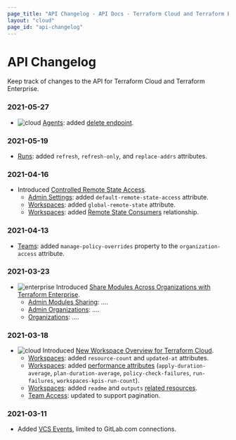 ```yaml
---
page_title: "API Changelog - API Docs - Terraform Cloud and Terraform Enterprise"
layout: "cloud"
page_id: "api-changelog"
---
```


[breaking]: ./api/changelog/breaking.png "Breaking"
[cloud]: ./api/changelog/cloud.png "Cloud"
[enterprise]: ./api/changelog/enterprise.png "Enterprise"

# API Changelog

Keep track of changes to the API for Terraform Cloud and Terraform Enterprise.

### 2021-05-27

* ![cloud][] [Agents](https://www.terraform.io/docs/cloud/api/agents.html): added [delete endpoint](https://www.terraform.io/docs/cloud/api/agents.html#delete-an-agent).

### 2021-05-19

* [Runs](https://www.terraform.io/docs/cloud/api/runs.html): added `refresh`, `refresh-only`, and `replace-addrs` attributes.

### 2021-04-16

* Introduced [Controlled Remote State Access](https://www.hashicorp.com/blog/announcing-controlled-remote-state-access-for-terraform-cloud-and-enterprise).
    * [Admin Settings](https://www.terraform.io/docs/cloud/api/admin/settings.html): added `default-remote-state-access` attribute.
    * [Workspaces](https://www.terraform.io/docs/cloud/api/workspaces.html): added `global-remote-state` attribute.
    * [Workspaces](https://www.terraform.io/docs/cloud/api/workspaces.html): added [Remote State Consumers](https://www.terraform.io/docs/cloud/api/workspaces.html#get-remote-state-consumers) relationship.

### 2021-04-13

* [Teams](https://www.terraform.io/docs/cloud/api/teams.html): added `manage-policy-overrides` property to the `organization-access` attribute.

### 2021-03-23

* ![enterprise][] Introduced [Share Modules Across Organizations with Terraform Enterprise](https://www.hashicorp.com/blog/share-modules-across-organizations-terraform-enterprise).
  * [Admin Modules Sharing](https://www.terraform.io/docs/cloud/api/admin/module-sharing.html): ....
  * [Admin Organizations](https://www.terraform.io/docs/cloud/api/admin/organizations.html): ....
  * [Organizations](https://www.terraform.io/docs/cloud/api/organizations.html): ....

### 2021-03-18

* ![cloud][] Introduced [New Workspace Overview for Terraform Cloud](https://www.hashicorp.com/blog/new-workspace-overview-for-terraform-cloud).
  * [Workspaces](https://www.terraform.io/docs/cloud/api/workspaces.html): added `resource-count` and `updated-at` attributes.
  * [Workspaces](https://www.terraform.io/docs/cloud/api/workspaces.html): added [performance attributes](https://www.terraform.io/docs/cloud/api/workspaces.html#workspace-performance-attributes) (`apply-duration-average`, `plan-duration-average`, `policy-check-failures`, `run-failures`, `workspaces-kpis-run-count`).
  * [Workspaces](https://www.terraform.io/docs/cloud/api/workspaces.html): added `readme` and `outputs` [related resources](https://www.terraform.io/docs/cloud/api/workspaces.html#available-related-resources).
  * [Team Access](https://www.terraform.io/docs/cloud/api/team-access.html): updated to support pagination.

### 2021-03-11

* Added [VCS Events](https://www.terraform.io/docs/cloud/api/vcs-events.html), limited to GitLab.com connections.
